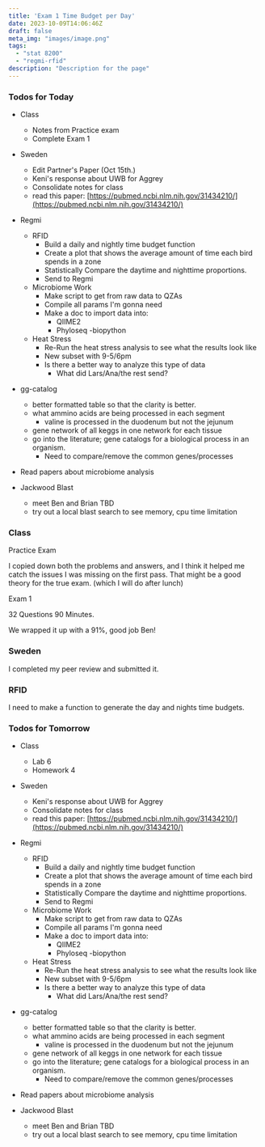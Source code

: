 ```yaml
---
title: 'Exam 1 Time Budget per Day'
date: 2023-10-09T14:06:46Z
draft: false
meta_img: "images/image.png"
tags:
  - "stat 8200"
  - "regmi-rfid"
description: "Description for the page"
---
```


### Todos for Today

- Class
  - Notes from Practice exam
  - Complete Exam 1
  
- Sweden
  - Edit Partner's Paper (Oct 15th.)
  - Keni's response about UWB for Aggrey
  - Consolidate notes for class
  - read this paper: [https://pubmed.ncbi.nlm.nih.gov/31434210/](https://pubmed.ncbi.nlm.nih.gov/31434210/)
  
- Regmi
  - RFID
    - Build a daily and nightly time budget function
    - Create a plot that shows the average amount of time each bird spends in a zone
    - Statistically Compare the daytime and nighttime proportions.
    - Send to Regmi
  - Microbiome Work
    - Make script to get from raw data to QZAs
    - Compile all params I'm gonna need
    - Make a doc to import data into:
      - QIIME2
      - Phyloseq
      -biopython
  - Heat Stress
    - Re-Run the heat stress analysis to see what the results look like
    - New subset with 9-5/6pm
    - Is there a better way to analyze this type of data
      - What did Lars/Ana/the rest send?
      
- gg-catalog
  - better formatted table so that the clarity is better.
  - what ammino acids are being processed in each segment
    - valine is processed in the duodenum but not the jejunum
  - gene network of all keggs in one network for each tissue
  - go into the literature; gene catalogs for a biological process in an organism.
      - Need to compare/remove the common genes/processes 

 
- Read papers about microbiome analysis

  
- Jackwood Blast
  - meet Ben and Brian TBD
  - try out a local blast search to see memory, cpu time limitation 

### Class

Practice Exam

I copied down both the problems and answers, and I think it helped me catch the issues I was missing on the first pass. That might be a good theory for the true exam. (which I will do after lunch)

Exam 1

32 Questions 90 Minutes. 

We wrapped it up with a 91%, good job Ben!

### Sweden

I completed my peer review and submitted it. 


### RFID

I need to make a function to generate the day and nights time budgets. 

### Todos for Tomorrow

- Class
  - Lab 6
  - Homework 4
  
- Sweden
  - Keni's response about UWB for Aggrey
  - Consolidate notes for class
  - read this paper: [https://pubmed.ncbi.nlm.nih.gov/31434210/](https://pubmed.ncbi.nlm.nih.gov/31434210/)
  
- Regmi
  - RFID
    - Build a daily and nightly time budget function
    - Create a plot that shows the average amount of time each bird spends in a zone
    - Statistically Compare the daytime and nighttime proportions.
    - Send to Regmi
  - Microbiome Work
    - Make script to get from raw data to QZAs
    - Compile all params I'm gonna need
    - Make a doc to import data into:
      - QIIME2
      - Phyloseq
      -biopython
  - Heat Stress
    - Re-Run the heat stress analysis to see what the results look like
    - New subset with 9-5/6pm
    - Is there a better way to analyze this type of data
      - What did Lars/Ana/the rest send?
      
- gg-catalog
  - better formatted table so that the clarity is better.
  - what ammino acids are being processed in each segment
    - valine is processed in the duodenum but not the jejunum
  - gene network of all keggs in one network for each tissue
  - go into the literature; gene catalogs for a biological process in an organism.
      - Need to compare/remove the common genes/processes 

 
- Read papers about microbiome analysis

  
- Jackwood Blast
  - meet Ben and Brian TBD
  - try out a local blast search to see memory, cpu time limitation 
